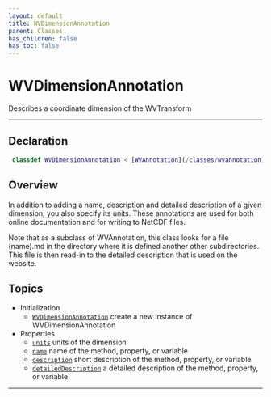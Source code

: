 ```yaml
---
layout: default
title: WVDimensionAnnotation
parent: Classes
has_children: false
has_toc: false
---
```


#  WVDimensionAnnotation

Describes a coordinate dimension of the WVTransform


---

## Declaration
```matlab
 classdef WVDimensionAnnotation < [WVAnnotation](/classes/wvannotation)
```

## Overview
 
  In addition to adding a name, description and detailed description of
  a given dimension, you also specify its units. These annotations
  are used for both online documentation and for writing to NetCDF
  files.
 
  Note that as a subclass of WVAnnotation, this class looks for
  a file (name).md in the directory where it is defined another other
  subdirectories. This file is then read-in to the detailed description
  that is used on the website.
 
  


## Topics
+ Initialization
  + [`WVDimensionAnnotation`](/classes/wvdimensionannotation/wvdimensionannotation.html) create a new instance of WVDimensionAnnotation
+ Properties
  + [`units`](/classes/wvdimensionannotation/units.html) units of the dimension
  + [`name`](/classes/wvdimensionannotation/name.html) name of the method, property, or variable
  + [`description`](/classes/wvdimensionannotation/description.html) short description of the method, property, or variable
  + [`detailedDescription`](/classes/wvdimensionannotation/detaileddescription.html) a detailed description of the method, property, or variable


---